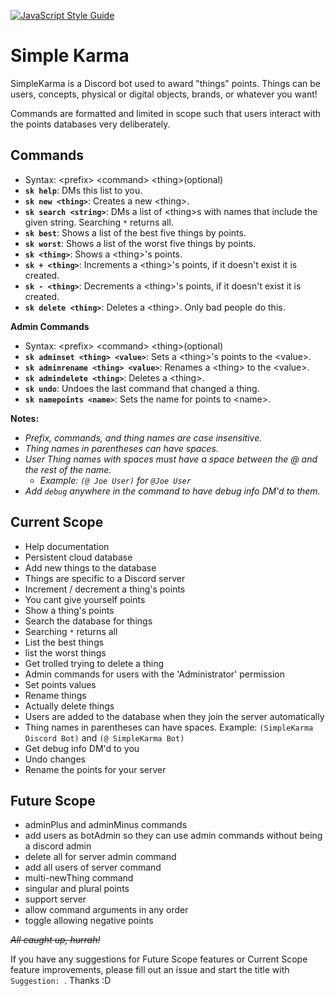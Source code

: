 [![JavaScript Style Guide](https://img.shields.io/badge/code_style-standard-brightgreen.svg)](https://standardjs.com)


# Simple Karma

SimpleKarma is a Discord bot used to award "things" points. Things can be users, concepts, physical or digital objects, brands, or whatever you want!

Commands are formatted and limited in scope such that users interact with the points databases very deliberately.

## Commands
- Syntax: \<prefix\> \<command\> \<thing\>(optional)
- **`sk help`**: DMs this list to you.
- **`sk new <thing>`**: Creates a new \<thing\>.
- **`sk search <string>`**: DMs a list of \<thing\>s with names that include the given string. Searching `*` returns all.
- **`sk best`**: Shows a list of the best five things by points.
- **`sk worst`**: Shows a list of the worst five things by points.
- **`sk <thing>`**: Shows a \<thing\>'s points.
- **`sk + <thing>`**: Increments a \<thing\>'s points, if it doesn't exist it is created.
- **`sk - <thing>`**: Decrements a \<thing\>'s points, if it doesn't exist it is created.
- **`sk delete <thing>`**: Deletes a \<thing\>. Only bad people do this.

**Admin Commands**
- Syntax: \<prefix\> \<command\> \<thing\>(optional)
- **`sk adminset <thing> <value>`**: Sets a \<thing\>'s points to the \<value\>.
- **`sk adminrename <thing> <value>`**: Renames a \<thing\> to the \<value\>.
- **`sk admindelete <thing>`**: Deletes a \<thing\>.
- **`sk undo`**: Undoes the last command that changed a thing.
- **`sk namepoints <name>`**: Sets the name for points to \<name\>.

**Notes:**
- *Prefix, commands, and thing names are case insensitive.*
- *Thing names in parentheses can have spaces.*
- *User Thing names with spaces must have a space between the @ and the rest of the name.*
  - *Example: `(@ Joe User)` for `@Joe User`*
- *Add `debug` anywhere in the command to have debug info DM'd to them.*

## Current Scope
- Help documentation
- Persistent cloud database
- Add new things to the database
- Things are specific to a Discord server
- Increment / decrement a thing's points
- You cant give yourself points
- Show a thing's points
- Search the database for things
- Searching `*` returns all
- List the best things
- list the worst things
- Get trolled trying to delete a thing
- Admin commands for users with the 'Administrator' permission
- Set points values
- Rename things
- Actually delete things
- Users are added to the database when they join the server automatically
- Thing names in parentheses can have spaces. Example: `(SimpleKarma Discord Bot)` and `(@ SimpleKarma Bot)`
- Get debug info DM'd to you
- Undo changes
- Rename the points for your server

## Future Scope

- adminPlus and adminMinus commands
- add users as botAdmin so they can use admin commands without being a discord admin
- delete all for server admin command
- add all users of server command
- multi-newThing command
- singular and plural points
- support server
- allow command arguments in any order
- toggle allowing negative points

~~*All caught up, hurrah!*~~

If you have any suggestions for Future Scope features or Current Scope feature improvements, please fill out an issue and start the title with `Suggestion: `. Thanks :D